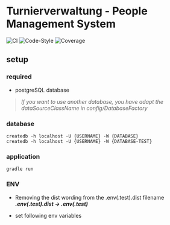 # Turnierverwaltung - People Management System

![CI][ci]
![Code-Style][code-style]
![Coverage][coverage]

## setup

### required
- postgreSQL database

> *If you want to use another database, you have adapt the dataSourceClassName in config/DatabaseFactory*

### database
    createdb -h localhost -U {USERNAME} -W {DATABASE}
    createdb -h localhost -U {USERNAME} -W {DATABASE-TEST}

### application
    gradle run

### ENV
- Removing the dist wording from the .env(.test).dist filename\
  ***.env(.test).dist -> .env(.test)***


- set following env variables


[ci]: https://github.com/H3nSte1n/teams_management_system/workflows/CI/badge.svg?style=flat
[code-style]: https://github.com/H3nSte1n/teams_management_system/workflows/Code-Style/badge.svg?style=flat
[coverage]: https://github.com/H3nSte1n/teams_management_system/blob/main/.github/badges/jacoco.svg

